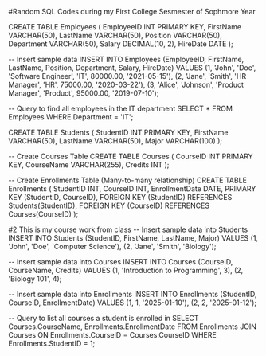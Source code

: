#Random SQL Codes during my First College Sesmester of Sophmore Year 

CREATE TABLE Employees (
    EmployeeID INT PRIMARY KEY,
    FirstName VARCHAR(50),
    LastName VARCHAR(50),
    Position VARCHAR(50),
    Department VARCHAR(50),
    Salary DECIMAL(10, 2),
    HireDate DATE
);

-- Insert sample data
INSERT INTO Employees (EmployeeID, FirstName, LastName, Position, Department, Salary, HireDate)
VALUES
(1, 'John', 'Doe', 'Software Engineer', 'IT', 80000.00, '2021-05-15'),
(2, 'Jane', 'Smith', 'HR Manager', 'HR', 75000.00, '2020-03-22'),
(3, 'Alice', 'Johnson', 'Product Manager', 'Product', 95000.00, '2019-07-10');

-- Query to find all employees in the IT department
SELECT * FROM Employees WHERE Department = 'IT';

CREATE TABLE Students (
    StudentID INT PRIMARY KEY,
    FirstName VARCHAR(50),
    LastName VARCHAR(50),
    Major VARCHAR(100)
);

-- Create Courses Table
CREATE TABLE Courses (
    CourseID INT PRIMARY KEY,
    CourseName VARCHAR(255),
    Credits INT
);

-- Create Enrollments Table (Many-to-many relationship)
CREATE TABLE Enrollments (
    StudentID INT,
    CourseID INT,
    EnrollmentDate DATE,
    PRIMARY KEY (StudentID, CourseID),
    FOREIGN KEY (StudentID) REFERENCES Students(StudentID),
    FOREIGN KEY (CourseID) REFERENCES Courses(CourseID)
);

#2 This is my course work from class 
-- Insert sample data into Students
INSERT INTO Students (StudentID, FirstName, LastName, Major)
VALUES
(1, 'John', 'Doe', 'Computer Science'),
(2, 'Jane', 'Smith', 'Biology');

-- Insert sample data into Courses
INSERT INTO Courses (CourseID, CourseName, Credits)
VALUES
(1, 'Introduction to Programming', 3),
(2, 'Biology 101', 4);

-- Insert sample data into Enrollments
INSERT INTO Enrollments (StudentID, CourseID, EnrollmentDate)
VALUES
(1, 1, '2025-01-10'),
(2, 2, '2025-01-12');

-- Query to list all courses a student is enrolled in
SELECT Courses.CourseName, Enrollments.EnrollmentDate
FROM Enrollments
JOIN Courses ON Enrollments.CourseID = Courses.CourseID
WHERE Enrollments.StudentID = 1;
